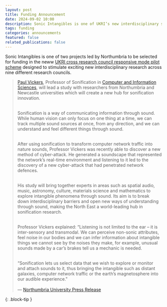 ```yaml
---
layout: post
title: Funding Announcement
date: 2024-09-02 10:00
description: Sonic Intangibles is one of UKRI’s new interdisciplinary scheme projects
tags: funding
categories: announcements
featured: false
related_publications: false
---
```


Sonic Intangibles is one of two projects led by Northumbria  to be selected for funding in the neww [UKRI cross research council responsive mode pilot scheme](https://www.ukri.org/news/first-projects-from-ukris-new-interdisciplinary-scheme-announced/) designed to stimulate exciting new interdisciplinary research across nine different research councils. 


>[Paul Vickers](https://www.northumbria.ac.uk/about-us/our-staff/v/paul-vickers/), Professor of Sonification in [Computer and Information Sciences](https://www.northumbria.ac.uk/about-us/academic-departments/computer-and-information-sciences/), will lead a study with researchers from Northumbria and Newcastle universities which will create a new hub for sonification innovation.<br>
><br>
>
>Sonification is a way of communicating information through sound. While human vision can only focus on one thing at a time, we can track multiple sound sources at once, from any direction, and we can understand and feel different things through sound.<br>
><br>
>
>After using sonification to transform computer network traffic into nature sounds, Professor Vickers was recently able to discover a new method of cyber-attack. He generated a soundscape that represented the network’s real-time environment and listening to it led to the discovery of a new cyber-attack that had penetrated network defences.<br>
><br>
>
>His study will bring together experts in areas such as spatial audio, music, astronomy, culture, materials science and mathematics to explore intangible phenomena through sound. Its aim is to break down interdisciplinary barriers and open new ways of understanding through sound, making the North East a world-leading hub in sonification research.<br>
><br>
>
>Professor Vickers explained: “Listening is not limited to the ear – it is inter-sensory and transmodal. We can perceive non-sonic attributes, feel noise in our bodies and we can infer information about intangible things we cannot see by the noises they make, for example, unusual sounds made by a car’s brakes tell us a mechanic is needed.<br>
><br>
>
>“Sonification lets us select data that we wish to explore or monitor and attach sounds to it, thus bringing the intangible such as distant galaxies, computer network traffic or the earth’s magnetosphere into our audible experience."<br>
><br>
>&mdash; [Northumbria University Press Release](https://www.northumbria.ac.uk/about-us/news-events/news/lead-poisoning-and-sonic-innovation/)
>
{: .block-tip }
